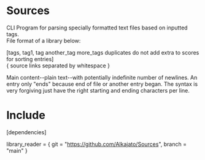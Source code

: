 # Sources
CLI Program for parsing specially formatted text files based on inputted tags.                       
File format of a library below:

[tags, tag1, tag another_tag more_tags duplicates do not add extra to scores for sorting entries]                         
{ source links separated by whitespace }

Main content--plain text--with potentially indefinite number of newlines.
An entry only "ends" because end of file or another entry began.
The syntax is very forgiving just have the right starting and ending characters per line.

# Include 
[dependencies]

library_reader = { git = "https://github.com/Alkajato/Sources", branch = "main" }
